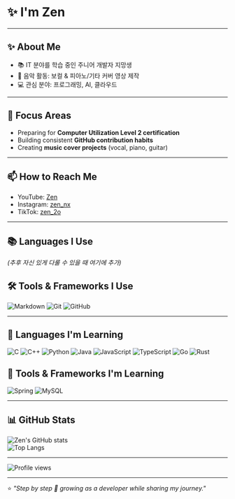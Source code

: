 # ✨ I'm Zen

___

## ✨ About Me
- 📚 IT 분야를 학습 중인 주니어 개발자 지망생
- 🎸 음악 활동: 보컬 & 피아노/기타 커버 영상 제작
- 💻 관심 분야: 프로그래밍, AI, 클라우드  

___

## 🌱 Focus Areas
- Preparing for **Computer Utilization Level 2 certification**
- Building consistent **GitHub contribution habits**
- Creating **music cover projects** (vocal, piano, guitar)

___

## 📫 How to Reach Me
- YouTube: [Zen](https://www.youtube.com/@zen_nxv)  
- Instagram: [zen_nx](https://www.instagram.com/zen_nx)  
- TikTok: [zen_2o](https://www.tiktok.com/@zen_2o)  

___

## 📚 Languages I Use
*(추후 자신 있게 다룰 수 있을 때 여기에 추가)*

## 🛠 Tools & Frameworks I Use
![Markdown](https://img.shields.io/badge/-Markdown-000000?logo=markdown&logoColor=white)
![Git](https://img.shields.io/badge/-Git-F05032?logo=git&logoColor=white)
![GitHub](https://img.shields.io/badge/-GitHub-181717?logo=github&logoColor=white)

___

## 🚀 Languages I'm Learning
![C](https://img.shields.io/badge/-C-00599C?logo=c&logoColor=white)
![C++](https://img.shields.io/badge/-C++-00599C?logo=cplusplus&logoColor=white)
![Python](https://img.shields.io/badge/-Python-3776AB?logo=python&logoColor=white)
![Java](https://img.shields.io/badge/-Java-007396?logo=java&logoColor=white)
![JavaScript](https://img.shields.io/badge/-JavaScript-F7DF1E?logo=javascript&logoColor=black)
![TypeScript](https://img.shields.io/badge/-TypeScript-3178C6?logo=typescript&logoColor=white)
![Go](https://img.shields.io/badge/-Go-00ADD8?logo=go&logoColor=white)
![Rust](https://img.shields.io/badge/-Rust-000000?logo=rust&logoColor=white)

## 🔧 Tools & Frameworks I'm Learning
![Spring](https://img.shields.io/badge/-Spring-6DB33F?logo=spring&logoColor=white)
![MySQL](https://img.shields.io/badge/-MySQL-4479A1?logo=mysql&logoColor=white)

___

## 📊 GitHub Stats
![Zen's GitHub stats](https://github-readme-stats.vercel.app/api?username=zzen-devv&show_icons=true&theme=radical)  
![Top Langs](https://github-readme-stats.vercel.app/api/top-langs/?username=zzen-devv&layout=compact&theme=radical)  

___

![Profile views](https://komarev.com/ghpvc/?username=zzen-devv&label=Profile%20views&color=0e75b6&style=flat)  

___

⭐️ _"Step by step 🌱 growing as a developer while sharing my journey."_  

